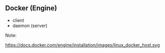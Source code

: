 ## Docker (Engine)

* client
* daemon (server)

Note:

https://docs.docker.com/engine/installation/images/linux_docker_host.svg
